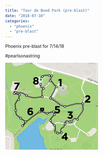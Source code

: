 ```yaml
---
title: "Tour de Bond Park (pre-blast)"
date: "2018-07-10"
categories: 
  - "phoenix"
  - "pre-blast"
---
```


Phoenix pre-blast for 7/14/18

#pearlsonastring

![](images/Screen-Shot-2018-07-10-at-8.54.28-AM-300x280.png)
